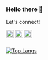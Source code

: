### Hello there 👋

Let's connect!

[<img  width="22" src="https://d29fhpw069ctt2.cloudfront.net/icon/image/38764/preview.svg" align="left" />][linkedin]
[<img  width="22" src="https://www.flaticon.com/svg/vstatic/svg/174/174876.svg?token=exp=1619018229~hmac=3ac49c8a8143565eb3c421eac93dd79c" align="left" />][twitter]
[<img  width="22" src="https://www.flaticon.com/svg/vstatic/svg/732/732200.svg?token=exp=1619018489~hmac=7a2845c61f6c8adc9fe1b7699e0f724a" align="left" />][gmail]

<br />
<br />
 
[![Top Langs](https://github-readme-stats.vercel.app/api/top-langs/?username=ctemelkuran&layout=compact&exclude_repo=cs50&theme=dark)](https://github.com/ctemelkuran/github-readme-stats)


[twitter]: https://www.twitter.com/cigirtemelkuran
[linkedin]: https://www.linkedin.com/in/ctemelkuran
[gmail]: mailto:ctemelkuran@gmail.com

<!--
**ctemelkuran/ctemelkuran** is a ✨ _special_ ✨ repository because its `README.md` (this file) appears on your GitHub profile.

Here are some ideas to get you started:

- 🔭 I’m currently working on ...
- 🌱 I’m currently learning ...
- 👯 I’m looking to collaborate on ...
- 🤔 I’m looking for help with ...
- 💬 Ask me about ...
- 📫 How to reach me: ...
- 😄 Pronouns: ...
- ⚡ Fun fact: ...
-->

